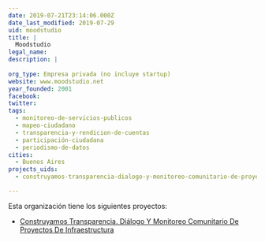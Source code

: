 ```yaml
---
date: 2019-07-21T23:14:06.000Z
date_last_modified: 2019-07-29
uid: moodstudio
title: |
  Moodstudio
legal_name: 
description: |
  
org_type: Empresa privada (no incluye startup)
website: www.moodstudio.net
year_founded: 2001
facebook: 
twitter: 
tags:
  - monitoreo-de-servicios-publicos
  - mapeo-ciudadano
  - transparencia-y-rendicion-de-cuentas
  - participación-ciudadana
  - periodismo-de-datos
cities: 
  - Buenos Aires
projects_uids:
  - construyamos-transparencia-dialogo-y-monitoreo-comunitario-de-proyectos-de-infraestructura

---
```


Esta organización tiene los siguientes proyectos:

- [Construyamos Transparencia. Diálogo Y Monitoreo Comunitario De Proyectos De Infraestructura](/proyectos/construyamos-transparencia-dialogo-y-monitoreo-comunitario-de-proyectos-de-infraestructura)
